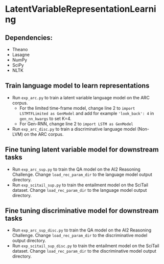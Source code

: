 # LatentVariableRepresentationLearning

## Dependencies:
* Theano
* Lasagne
* NumPy
* SciPy
* NLTK

## Train language model to learn representations
* Run `exp_arc.py` to train a latent variable language model on the ARC corpus.
  - For the limited time-frame model, change line 2 to `import LSTMTFLimited as GenModel` and add for example `'look_back': 4`  in `gen_nn_kwargs` to set K=4. 
  - For Gen-RNN, change line 2 to `import LSTM as GenModel`
* Run `exp_arc_disc.py` to train a discriminative language model (Non-LVM) on the ARC corpus.

## Fine tuning latent variable model for downstream tasks
* Run `exp_arc_sup.py` to train the QA model on the AI2 Reasoning Challenge. Change `load_rec_param_dir` to the language model output directory.
* Run `exp_scitail_sup.py` to train the entailment model on the SciTail dataset. Change `load_rec_param_dir` to the language model output directory.

## Fine tuning discriminative model for downstream tasks
* Run `exp_arc_sup_disc.py` to train the QA model on the AI2 Reasoning Challenge. Change `load_rec_param_dir` to the discriminative model output directory.
* Run `exp_scitail_sup_disc.py` to train the entailment model on the SciTail dataset. Change `load_rec_param_dir` to the discriminative model output directory.

